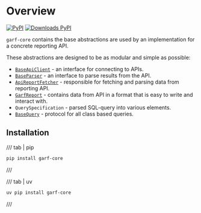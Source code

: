 # Overview

[![PyPI](https://img.shields.io/pypi/v/garf-core?logo=pypi&logoColor=white&style=flat-square)](https://pypi.org/project/garf-core)
[![Downloads PyPI](https://img.shields.io/pypi/dw/garf-core?logo=pypi)](https://pypi.org/project/garf-core/)

`garf-core` contains the base abstractions are used by an implementation for a concrete reporting API.

These abstractions are designed to be as modular and simple as possible:

* [`BaseApiClient`](api-client.md) - an interface for connecting to APIs.
* [`BaseParser`](parsers.md) - an interface to parse results from the API.
* [`ApiReportFetcher`](fetcher.md) - responsible for fetching and parsing data from reporting API.
* [`GarfReport`](reports.md) - contains data from API in a format that is easy to write and interact with.
* `QuerySpecification` - parsed SQL-query into various elements.
* [`BaseQuery`](queries.md#queries-as-python-objects) - protocol for all class based queries.

## Installation

/// tab | pip
```bash
pip install garf-core
```
///

/// tab | uv
```bash
uv pip install garf-core
```
///
